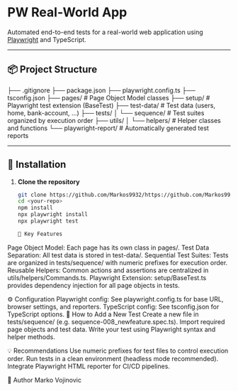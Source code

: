 # PW Real-World App

Automated end-to-end tests for a real-world web application using [Playwright](https://playwright.dev/) and TypeScript.

---

## 📦 Project Structure
 ├── .gitignore ├── package.json ├── playwright.config.ts ├── tsconfig.json ├── pages/ # Page Object Model classes ├── setup/ # Playwright test extension (BaseTest) ├── test-data/ # Test data (users, home, bank-account, ...) ├── tests/ │ └── sequence/ # Test suites organized by execution order ├── utils/ │ └── helpers/ # Helper classes and functions └── playwright-report/ # Automatically generated test reports

---

## 🚀 Installation

1. **Clone the repository**
   ```sh
   git clone https://github.com/Markos9932/https://github.com/Markos9932/Playwright---RWA.git
   cd <your-repo>
   npm install
   npx playwright install
   npx playwright test

   🧩 Key Features
Page Object Model: Each page has its own class in pages/.
Test Data Separation: All test data is stored in test-data/.
Sequential Test Suites: Tests are organized in tests/sequence/ with numeric prefixes for execution order.
Reusable Helpers: Common actions and assertions are centralized in utils/helpers/Commands.ts.
Playwright Extension: setup/BaseTest.ts provides dependency injection for all page objects in tests.

⚙️ Configuration
Playwright config: See playwright.config.ts for base URL, browser settings, and reporters.
TypeScript config: See tsconfig.json for TypeScript options.
📝 How to Add a New Test
Create a new file in tests/sequence/ (e.g. sequence-008_newfeature.spec.ts).
Import required page objects and test data.
Write your test using Playwright syntax and helper methods.

💡 Recommendations
Use numeric prefixes for test files to control execution order.
Run tests in a clean environment (headless mode recommended).
Integrate Playwright HTML reporter for CI/CD pipelines.

👤 Author
Marko Vojinovic


